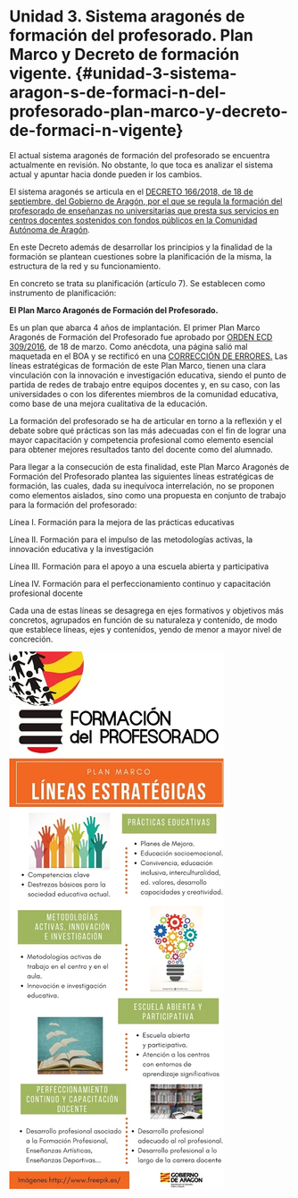 # Unidad 3\. Sistema aragonés de formación del profesorado. Plan Marco y Decreto de formación vigente. {#unidad-3-sistema-aragon-s-de-formaci-n-del-profesorado-plan-marco-y-decreto-de-formaci-n-vigente}

El actual sistema aragonés de formación del profesorado se encuentra actualmente en revisión. No obstante, lo que toca es analizar el sistema actual y apuntar hacia donde pueden ir los cambios.

El sistema aragonés se articula en el [DECRETO 166/2018, de 18 de septiembre, del Gobierno de Aragón, por el que se regula la formación del profesorado de enseñanzas no universitarias que presta sus servicios en centros docentes sostenidos con fondos públicos en la Comunidad Autónoma de Aragón](http://www.boa.aragon.es/cgi-bin/EBOA/BRSCGI?CMD=VEROBJ&MLKOB=1040620063232).

En este Decreto además de desarrollar los principios y la finalidad de la formación se plantean  cuestiones sobre la planificación de la misma, la estructura de la red y su funcionamiento.

En concreto se trata su planificación (artículo 7). Se establecen como instrumento de planificación:

**El Plan Marco Aragonés de Formación del Profesorado.**

Es un plan que abarca 4 años de implantación. El primer Plan Marco Aragonés de Formación del Profesorado fue aprobado por [ORDEN ECD 309/2016](https://www.google.com/url?q=http://www.boa.aragon.es/cgi-bin/EBOA/BRSCGI?CMD%3DVEROBJ%26MLKOB%3D903092365555&sa=D&ust=1511515248781000&usg=AFQjCNH9WSVkvt0YtnYBmvpCWtLhtUF7iA), de 18 de marzo. Como anécdota, una página salió mal maquetada en el BOA y se rectificó en una [CORRECCIÓN DE ERRORES.](https://www.google.com/url?q=http://www.boa.aragon.es/cgi-bin/EBOA/BRSCGI?CMD%3DVEROBJ%26MLKOB%3D904145225541&sa=D&ust=1511515248782000&usg=AFQjCNHFxfqNBVcR8qJ5eqzqlYbwV2Ldgg) Las líneas estratégicas de formación de este Plan Marco, tienen una clara vinculación con la innovación e investigación educativa, siendo el punto de partida de redes de trabajo entre equipos docentes y, en su caso, con las universidades o con los diferentes miembros de la comunidad educativa, como base de una mejora cualitativa de la educación.

La formación del profesorado se ha de articular en torno a la reflexión y el debate sobre qué prácticas son las más adecuadas con el fin de lograr una mayor capacitación y competencia profesional como elemento esencial para obtener mejores resultados tanto del docente como del alumnado.

Para llegar a la consecución de esta finalidad, este Plan Marco Aragonés de Formación del Profesorado plantea las siguientes líneas estratégicas de formación, las cuales, dada su inequívoca interrelación, no se proponen como elementos aislados, sino como una propuesta en conjunto de trabajo para la formación del profesorado:

Línea I. Formación para la mejora de las prácticas educativas

Línea II. Formación para el impulso de las metodologías activas, la innovación educativa y la investigación

Línea III. Formación para el apoyo a una escuela abierta y participativa

Línea IV. Formación para el perfeccionamiento continuo y capacitación profesional docente

Cada una de estas líneas se desagrega en ejes formativos y objetivos más concretos,  agrupados en función de su naturaleza y contenido, de modo que establece líneas, ejes y contenidos, yendo de menor a mayor nivel de concreción.


![](/images/image1.png)
